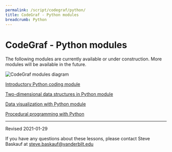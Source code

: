 ```yaml
---
permalink: /script/codegraf/python/
title: CodeGraf - Python modules
breadcrumb: Python
---
```


# CodeGraf - Python modules


The following modules are currently available or under construction. More modules will be available in the future.

![CodeGraf modules diagram](../modules-graph-diagram.png)

[Introductory Python coding module](intro)

[Two-dimensional data structures in Python module](twod)

[Data visualization with Python module](viz)

[Procedural programming with Python](procedural)

----

Revised 2021-01-29

If you have any questions about these lessons, please contact Steve Baskauf at [steve.baskauf@vanderbilt.edu](mailto:steve.baskauf@vanderbilt.edu)
